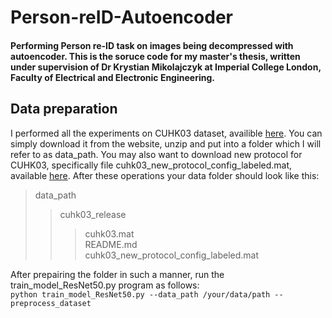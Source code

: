 # Person-reID-Autoencoder
#### Performing Person re-ID task on images being decompressed with autoencoder. This is the soruce code for my master's thesis, written under supervision of Dr Krystian Mikolajczyk at Imperial College London, Faculty of Electrical and Electronic Engineering.
## Data preparation
I performed all the experiments on CUHK03 dataset, availible [here](http://www.ee.cuhk.edu.hk/~xgwang/CUHK_identification.html). You can simply download it from the website, unzip and put into a folder which I will refer to as data_path. You may also want to download new protocol for CUHK03, specifically file cuhk03_new_protocol_config_labeled.mat, available [here](https://github.com/zhunzhong07/person-re-ranking/tree/master/evaluation/data/CUHK03). After these operations your data folder should look like this:  
> data_path
>> cuhk03_release
>>> cuhk03.mat  
>>> README.md  
>> cuhk03_new_protocol_config_labeled.mat  

After prepairing the folder in such a manner, run the train_model_ResNet50.py program as follows:  
`python train_model_ResNet50.py --data_path /your/data/path --preprocess_dataset`

